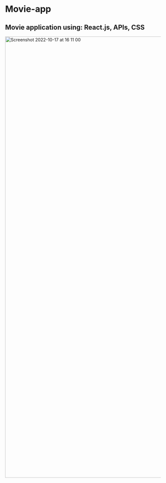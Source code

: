 # Movie-app

## Movie application using: React.js, APIs, CSS

<img width="1431" alt="Screenshot 2022-10-17 at 16 11 00" src="https://user-images.githubusercontent.com/68688135/196199768-8bd0dcba-b780-483d-b2a7-ab5555ace3b1.png">
